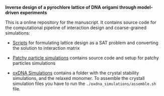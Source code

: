 **Inverse design of a pyrochlore lattice of DNA origami through model-driven experiments**


This is a online repository for the manuscript. It contains source code for the computational pipeline of interaction design and coarse-grained simulations: 

* [Scripts](sat_solver_scripts/) for formulating lattice design as a SAT problem and converting the solution to interaction matrix

* [Patchy particle simulations](patchy_particle_simulations/) contains source code and setup for patchy particles simulations

* [oxDNA Simulations](oxdna_simulations) contains a folder with the crystal stability simulations, and the relaxed monomer.
To assemble the crystall simulation files you have to run the `./oxdna_simulations/assemble.sh` file.   



